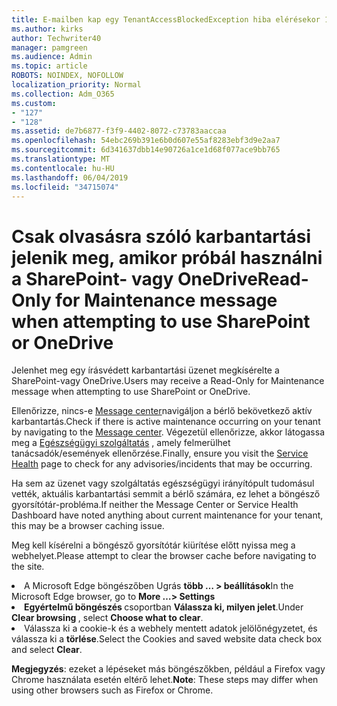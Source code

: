 ```yaml
---
title: E-mailben kap egy TenantAccessBlockedException hiba elérésekor 127?
ms.author: kirks
author: Techwriter40
manager: pamgreen
ms.audience: Admin
ms.topic: article
ROBOTS: NOINDEX, NOFOLLOW
localization_priority: Normal
ms.collection: Adm_O365
ms.custom:
- "127"
- "128"
ms.assetid: de7b6877-f3f9-4402-8072-c73783aaccaa
ms.openlocfilehash: 54ebc269b391e6b0d607e55af8283ebf3d9e2aa7
ms.sourcegitcommit: 6d341637dbb14e90726a1ce1d68f077ace9bb765
ms.translationtype: MT
ms.contentlocale: hu-HU
ms.lasthandoff: 06/04/2019
ms.locfileid: "34715074"
---
```

# <a name="read-only-for-maintenance-message-when-attempting-to-use-sharepoint-or-onedrive"></a><span data-ttu-id="1808e-102">Csak olvasásra szóló karbantartási jelenik meg, amikor próbál használni a SharePoint- vagy OneDrive</span><span class="sxs-lookup"><span data-stu-id="1808e-102">Read-Only for Maintenance message when attempting to use SharePoint or OneDrive</span></span>

<span data-ttu-id="1808e-103">Jelenhet meg egy írásvédett karbantartási üzenet megkísérelte a SharePoint-vagy OneDrive.</span><span class="sxs-lookup"><span data-stu-id="1808e-103">Users may receive a Read-Only for Maintenance message when attempting to use SharePoint or OneDrive.</span></span>

<span data-ttu-id="1808e-104">Ellenőrizze, nincs-e <a href="https://portal.office.com/adminportal/home#/MessageCenter">Message center</a>navigáljon a bérlő bekövetkező aktív karbantartás.</span><span class="sxs-lookup"><span data-stu-id="1808e-104">Check if there is active maintenance occurring on your tenant by navigating to the <a href="https://portal.office.com/adminportal/home#/MessageCenter">Message center</a>.</span></span> <span data-ttu-id="1808e-105">Végezetül ellenőrizze, akkor látogassa meg a <a href="https://portal.office.com/adminportal/home#/servicehealth">Egészségügyi szolgáltatás</a> , amely felmerülhet tanácsadók/események ellenőrzése.</span><span class="sxs-lookup"><span data-stu-id="1808e-105">Finally, ensure you visit the <a href="https://portal.office.com/adminportal/home#/servicehealth">Service Health</a> page to check for any advisories/incidents that may be occurring.</span></span>

<span data-ttu-id="1808e-106">Ha sem az üzenet vagy szolgáltatás egészségügyi irányítópult tudomásul vették, aktuális karbantartási semmit a bérlő számára, ez lehet a böngésző gyorsítótár-probléma.</span><span class="sxs-lookup"><span data-stu-id="1808e-106">If neither the Message Center or Service Health Dashboard have noted anything about current maintenance for your tenant, this may be a browser caching issue.</span></span>

<span data-ttu-id="1808e-107">Meg kell kísérelni a böngésző gyorsítótár kiürítése előtt nyissa meg a webhelyet.</span><span class="sxs-lookup"><span data-stu-id="1808e-107">Please attempt to clear the browser cache before navigating to the site.</span></span>

  <li><span data-ttu-id="1808e-108">A Microsoft Edge böngészőben Ugrás <strong>több &hellip; &gt; beállítások</strong></span><span class="sxs-lookup"><span data-stu-id="1808e-108">In the Microsoft Edge browser, go to <strong>More &hellip;&gt; Settings</strong></span></span></li>  <li><span data-ttu-id="1808e-109"><strong>Egyértelmű böngészés </strong>csoportban <strong>Válassza ki, milyen jelet</strong>.</span><span class="sxs-lookup"><span data-stu-id="1808e-109">Under <strong>Clear browsing </strong>, select <strong>Choose what to clear</strong>.</span></span></li>  <li><span data-ttu-id="1808e-110">Válassza ki a cookie-k és a webhely mentett adatok jelölőnégyzetet, és válassza ki a <strong>törlése</strong>.</span><span class="sxs-lookup"><span data-stu-id="1808e-110">Select the Cookies and saved website data check box and select <strong>Clear</strong>.</span></span></li>  </ol>  

<span data-ttu-id="1808e-111">**Megjegyzés**: ezeket a lépéseket más böngészőkben, például a Firefox vagy Chrome használata esetén eltérő lehet.</span><span class="sxs-lookup"><span data-stu-id="1808e-111">**Note**: These steps may differ when using other browsers such as Firefox or Chrome.</span></span>

